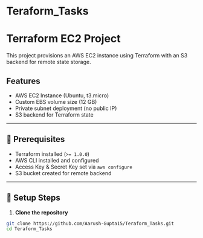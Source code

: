 # Teraform_Tasks

# Terraform EC2 Project

This project provisions an AWS EC2 instance using Terraform with an S3 backend for remote state storage.

## Features

- AWS EC2 Instance (Ubuntu, t3.micro)
- Custom EBS volume size (12 GB)
- Private subnet deployment (no public IP)
- S3 backend for Terraform state

---

## 🔧 Prerequisites

- Terraform installed (`>= 1.0.0`)
- AWS CLI installed and configured
- Access Key & Secret Key set via `aws configure`
- S3 bucket created for remote backend

---

## 🚀 Setup Steps

1. **Clone the repository**

```bash
git clone https://github.com/Aarush-Gupta15/Teraform_Tasks.git
cd Teraform_Tasks
